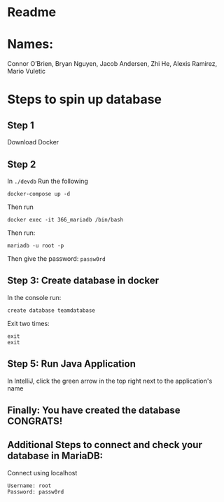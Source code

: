 # Readme

# Names: 
Connor O’Brien, Bryan Nguyen, Jacob Andersen, Zhi He, Alexis Ramirez, Mario Vuletic

# Steps to spin up database

## Step 1
Download Docker

## Step 2
In `./devdb` Run the following
```console
docker-compose up -d
```

Then run
```console
docker exec -it 366_mariadb /bin/bash
```

Then run:
```console
mariadb -u root -p
```
Then give the password: `passw0rd`

## Step 3: Create database in docker
In the console run:
```console
create database teamdatabase
```
Exit two times:
```
exit
exit
```

## Step 5: Run Java Application
In IntelliJ, click the green arrow in the top right next to the application's name

## Finally: You have created the database CONGRATS!

## Additional Steps to connect and check your database in MariaDB:
Connect using localhost 
```agsl
Username: root
Password: passw0rd
```
